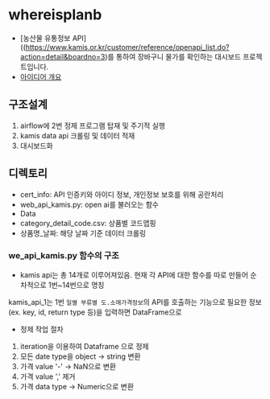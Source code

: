 # whereisplanb

- [농산물 유통정보 API]((https://www.kamis.or.kr/customer/reference/openapi_list.do?action=detail&boardno=3)를 통하여 장바구니 물가를 확인하는 대시보드 프로젝트입니다.
- [아이디어 개요](https://blog.naver.com/bellepoque7/222944303592)


## 구조설계

1. airflow에 2번 정제 프로그램 탑재 및 주기적 실행
2. kamis data api 크롤링 및 데이터 적재
3. 대시보드화 

## 디렉토리
- cert_info: API 인증키와 아이디 정보, 개인정보 보호를 위해 공란처리
- web_api_kamis.py: open ai를 불러오는 함수
 - Data
  - category_detail_code.csv: 상품별 코드맵핑
  - 상품명_날짜: 해당 날짜 기준 데이터 크롤링

### we_api_kamis.py 함수의 구조

- kamis api는 총 14개로 이루어져있음. 현재 각 API에 대한 함수를 따로 만들어 순차적으로 1번~14번으로 명칭

kamis_api_1는 1번 `일별 부류별 도.소매가격정보`의 API를 호출하는 기능으로 필요한 정보(ex. key, id, return type 등)을 입력하면 DataFrame으로 
- 정제 작업 절차
1. iteration을 이용하여 Dataframe 으로 정제
2. 모든 date type을 object -> string 변환
3. 가격 value '-'  ->  NaN으로 변환
4. 가격 value ',' 제거
5. 가격 data type -> Numeric으로 변환
